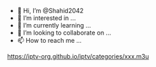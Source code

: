 - 👋 Hi, I’m @Shahid2042
- 👀 I’m interested in ...
- 🌱 I’m currently learning ...
- 💞️ I’m looking to collaborate on ...
- 📫 How to reach me ...

<!---
Shahid2042/Shahid2042 is a ✨ special ✨ repository because its `README.md` (this file) appears on your GitHub profile.
You can click the Preview link to take a look at your changes.
--->
https://iptv-org.github.io/iptv/categories/xxx.m3u
